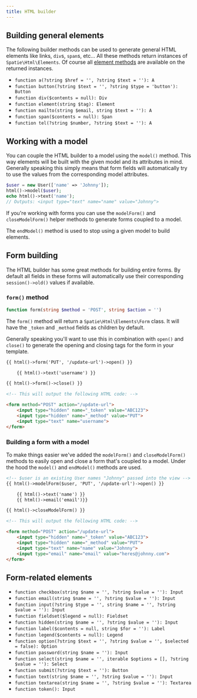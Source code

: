 ```yaml
---
title: HTML builder
---
```


## Building general elements

The following builder methods can be used to generate general HTML elements like links, `div`s, `span`s, etc... All these methods return instances of `Spatie\Html\Elements`. Of course all [element methods](/laravel-html/v1/general-usage/element-methods) are available on the returned instances.

- `function a(?string $href = '', ?string $text = ''): A`
- `function button(?string $text = '', ?string $type = 'button'): Button`
- `function div($contents = null): Div`
- `function element(string $tag): Element`
- `function mailto(string $email, string $text = ''): A`
- `function span($contents = null): Span`
- `function tel(?string $number, ?string $text = ''): A`


## Working with a model

You can couple the HTML builder to a model using the `model()` method. This way elements will be built with the given model and its attributes in mind. Generally speaking this simply means that form fields will automatically try to use the values from the corresponding model attributes.

```php
$user = new User(['name' => 'Johnny']);
html()->model($user);
echo html()->text('name');
// Outputs: <input type="text" name="name" value="Johnny">
```

If you're working with forms you can use the `modelForm()` and `closeModelForm()` helper methods to generate forms coupled to a model.

The `endModel()` method is used to stop using a given model to build elements.


## Form building

The HTML builder has some great methods for building entire forms. By default all fields in these forms will automatically use their corresponding `session()->old()` values if available.

### `form()` method

```php
function form(string $method = 'POST', string $action = '')
```

The `form()` method will return a `Spatie\Html\Elements\Form` class. It will have the `_token` and `_method` fields as children by default.

Generally speaking you'll want to use this in combination with `open()` and `close()` to generate the opening and closing tags for the form in your template.

```html
{{ html()->form('PUT', '/update-url')->open() }}

    {{ html()->text('username') }}

{{ html()->form()->close() }}

<!-- This will output the following HTML code: -->

<form method="POST" action="/update-url">
    <input type="hidden" name="_token" value="ABC123">
    <input type="hidden" name="_method" value="PUT">
    <input type="text" name="username">
</form>
```

### Building a form with a model

To make things easier we've added the `modelForm()` and `closeModelForm()` methods to easily open and close a form that's coupled to a model. Under the hood the `model()` and `endModel()` methods are used.

```html
<!-- $user is an existing User names "Johnny" passed into the view -->
{{ html()->modelForm($user, 'PUT', '/update-url')->open() }}

    {{ html()->text('name') }}
    {{ html()->email('email')}}

{{ html()->closeModelForm() }}

<!-- This will output the following HTML code: -->

<form method="POST" action="/update-url">
    <input type="hidden" name="_token" value="ABC123">
    <input type="hidden" name="_method" value="PUT">
    <input type="text" name="name" value="Johnny">
    <input type="email" name="email" value="heres@johnny.com">
</form>
```

## Form-related elements

- `function checkbox(string $name = '', ?string $value = ''): Input`
- `function email(string $name = '', ?string $value = ''): Input`
- `function input(?string $type = '', string $name = '', ?string $value = ''): Input`
- `function fieldset($legend = null): Fieldset`
- `function hidden(string $name = '', ?string $value = ''): Input`
- `function label($contents = null, string $for = ''): Label`
- `function legend($contents = null): Legend`
- `function option(?string $text = '', ?string $value = '', $selected = false): Option`
- `function password(string $name = ''): Input`
- `function select(string $name = '', iterable $options = [], ?string $value = ''): Select`
- `function submit(?string $text = ''): Button`
- `function text(string $name = '', ?string $value = ''): Input`
- `function textarea(string $name = '', ?string $value = ''): Textarea`
- `function token(): Input`

